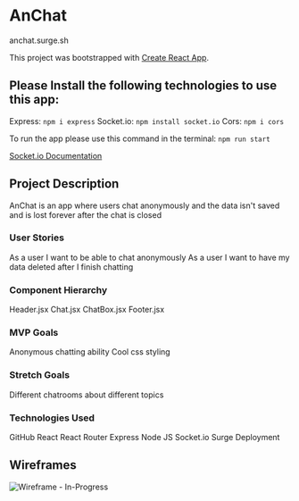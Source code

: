 # AnChat
anchat.surge.sh

This project was bootstrapped with [Create React App](https://github.com/facebook/create-react-app).

## Please Install the following technologies to use this app:

Express: `npm i express`
Socket.io: `npm install socket.io`
Cors: `npm i cors`

To run the app please use this command in the terminal:
`npm run start`

[Socket.io Documentation](https://socket.io/docs/v4/)

## Project Description

AnChat is an app where users chat anonymously and the data isn't saved and is lost forever after the chat is closed

### User Stories

As a user I want to be able to chat anonymously
As a user I want to have my data deleted after I finish chatting

### Component Hierarchy

Header.jsx
Chat.jsx
ChatBox.jsx
Footer.jsx

### MVP Goals

Anonymous chatting ability
Cool css styling

### Stretch Goals

Different chatrooms about different topics

### Technologies Used

GitHub
React
React Router
Express
Node JS
Socket.io
Surge Deployment


## Wireframes

![Wireframe - In-Progress](https://media.git.generalassemb.ly/user/42032/files/2de8b8fc-9717-471a-bc7d-69e8a407e8fb)
